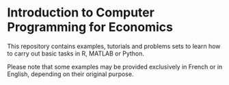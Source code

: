 # Introduction to Computer Programming for Economics

This repository contains examples, tutorials and problems sets to learn how to carry out basic tasks in R, MATLAB or Python. 

Please note that some examples may be provided exclusively in French or in English, depending on their original purpose.